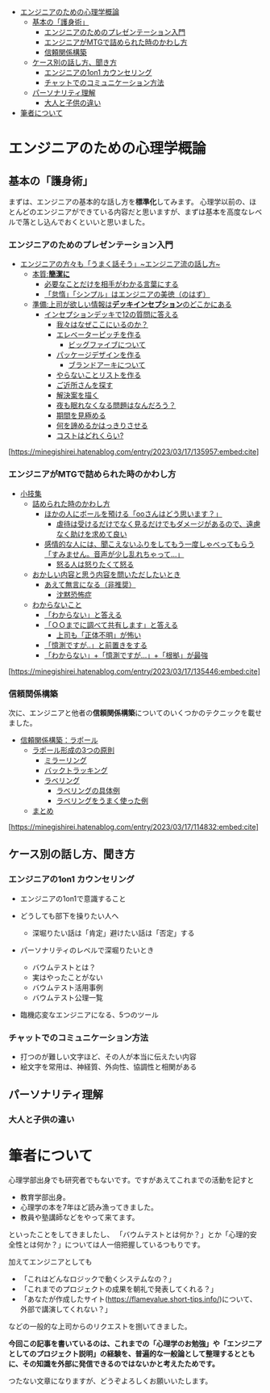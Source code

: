 

- [エンジニアのための心理学概論](#エンジニアのための心理学概論)
  - [基本の「護身術」](#基本の護身術)
    - [エンジニアのためのプレゼンテーション入門](#エンジニアのためのプレゼンテーション入門)
    - [エンジニアがMTGで詰められた時のかわし方](#エンジニアがmtgで詰められた時のかわし方)
    - [信頼関係構築](#信頼関係構築)
  - [ケース別の話し方、聞き方](#ケース別の話し方聞き方)
    - [エンジニアの1on1 カウンセリング](#エンジニアの1on1-カウンセリング)
    - [チャットでのコミュニケーション方法](#チャットでのコミュニケーション方法)
  - [パーソナリティ理解](#パーソナリティ理解)
    - [大人と子供の違い](#大人と子供の違い)
- [筆者について](#筆者について)

# エンジニアのための心理学概論

## 基本の「護身術」

まずは、エンジニアの基本的な話し方を**標準化**してみます。
心理学以前の、ほとんどのエンジニアができている内容だと思いますが、まずは基本を高度なレベルで落とし込んでおくといいと思いました。


### エンジニアのためのプレゼンテーション入門


- [エンジニアの方々も「うまく話そう」~エンジニア流の話し方~](https://minegishirei.hatenablog.com/entry/2023/03/17/135957#エンジニアの方々もうまく話そうエンジニア流の話し方)
  - [本質:**簡潔に**](https://minegishirei.hatenablog.com/entry/2023/03/17/135957#本質簡潔に)
    - [必要なことだけを相手がわかる言葉にする](https://minegishirei.hatenablog.com/entry/2023/03/17/135957#必要なことだけを相手がわかる言葉にする)
    - [「怠惰」「シンプル」はエンジニアの美徳（のはず）](https://minegishirei.hatenablog.com/entry/2023/03/17/135957#怠惰シンプルはエンジニアの美徳のはず)
  - [準備:上司が欲しい情報は**デッキインセプション**のどこかにある](https://minegishirei.hatenablog.com/entry/2023/03/17/135957#準備上司が欲しい情報はデッキインセプションのどこかにある)
    - [インセプションデッキで12の質問に答える](https://minegishirei.hatenablog.com/entry/2023/03/17/135957#インセプションデッキで12の質問に答える)
      - [我々はなぜここにいるのか？](https://minegishirei.hatenablog.com/entry/2023/03/17/135957#我々はなぜここにいるのか)
      - [エレベーターピッチを作る](https://minegishirei.hatenablog.com/entry/2023/03/17/135957#エレベーターピッチを作る)
        - [ビッグファイブについて](https://minegishirei.hatenablog.com/entry/2023/03/17/135957#ビッグファイブについて)
      - [パッケージデザインを作る](https://minegishirei.hatenablog.com/entry/2023/03/17/135957#パッケージデザインを作る)
        - [ブランドアーキについて](https://minegishirei.hatenablog.com/entry/2023/03/17/135957#ブランドアーキについて)
      - [やらないことリストを作る](https://minegishirei.hatenablog.com/entry/2023/03/17/135957#やらないことリストを作る)
      - [ご近所さんを探す](https://minegishirei.hatenablog.com/entry/2023/03/17/135957#ご近所さんを探す)
      - [解決案を描く](https://minegishirei.hatenablog.com/entry/2023/03/17/135957#解決案を描く)
      - [夜も眠れなくなる問題はなんだろう？](https://minegishirei.hatenablog.com/entry/2023/03/17/135957#夜も眠れなくなる問題はなんだろう)
      - [期間を見極める](https://minegishirei.hatenablog.com/entry/2023/03/17/135957#期間を見極める)
      - [何を諦めるかはっきりさせる](https://minegishirei.hatenablog.com/entry/2023/03/17/135957#何を諦めるかはっきりさせる)
      - [コストはどれくらい?](https://minegishirei.hatenablog.com/entry/2023/03/17/135957#コストはどれくらい)

[https://minegishirei.hatenablog.com/entry/2023/03/17/135957:embed:cite]


### エンジニアがMTGで詰められた時のかわし方

- [小技集](#小技集)
  - [詰められた時のかわし方](#詰められた時のかわし方)
    - [ほかの人にボールを預ける「ooさんはどう思います？」](#ほかの人にボールを預けるooさんはどう思います)
      - [虐待は受けるだけでなく見るだけでもダメージがあるので、遠慮なく助けを求めて良い](#虐待は受けるだけでなく見るだけでもダメージがあるので遠慮なく助けを求めて良い)
    - [感情的な人には、聞こえないふりをしてもう一度しゃべってもらう「すみません。音声が少し乱れちゃって...」](#感情的な人には聞こえないふりをしてもう一度しゃべってもらうすみません音声が少し乱れちゃって)
      - [怒る人は怒りたくて怒る](#怒る人は怒りたくて怒る)
  - [おかしい内容と思う内容を問いただしたいとき](#おかしい内容と思う内容を問いただしたいとき)
    - [あえて無言になる（非推奨）](#あえて無言になる非推奨)
        - [沈黙恐怖症](#沈黙恐怖症)
  - [わからないこと](#わからないこと)
    - [「わからない」と答える](#わからないと答える)
    - [「ＯＯまでに調べて共有します」と答える](#ｏｏまでに調べて共有しますと答える)
      - [上司も「正体不明」が怖い](#上司も正体不明が怖い)
    - [「憶測ですが..」と前置きをする](#憶測ですがと前置きをする)
    - [「わからない」+「憶測ですが...」+「根拠」が最強](#わからない憶測ですが根拠が最強)


[https://minegishirei.hatenablog.com/entry/2023/03/17/135446:embed:cite]


### 信頼関係構築

次に、エンジニアと他者の**信頼関係構築**についてのいくつかのテクニックを載せました。


- [信頼関係構築：ラポール](https://minegishirei.hatenablog.com/entry/2023/03/17/114832#信頼関係構築ラポール)
  - [ラポール形成の3つの原則](https://minegishirei.hatenablog.com/entry/2023/03/17/114832#ラポール形成の3つの原則)
    - [ミラーリング](https://minegishirei.hatenablog.com/entry/2023/03/17/114832#ミラーリング)
    - [バックトラッキング](https://minegishirei.hatenablog.com/entry/2023/03/17/114832#バックトラッキング)
    - [ラベリング](https://minegishirei.hatenablog.com/entry/2023/03/17/114832#ラベリング)
      - [ラベリングの具体例](https://minegishirei.hatenablog.com/entry/2023/03/17/114832#ラベリングの具体例)
      - [ラベリングをうまく使った例](https://minegishirei.hatenablog.com/entry/2023/03/17/114832#ラベリングをうまく使った例)
  - [まとめ](https://minegishirei.hatenablog.com/entry/2023/03/17/114832#まとめ)

[https://minegishirei.hatenablog.com/entry/2023/03/17/114832:embed:cite]




## ケース別の話し方、聞き方

### エンジニアの1on1 カウンセリング

- エンジニアの1on1で意識すること
- どうしても部下を操りたい人へ
  - 深堀りたい話は「肯定」避けたい話は「否定」する

- パーソナリティのレベルで深堀りたいとき
  - バウムテストとは？
  - 実はやったことがない
  - バウムテスト活用事例
  - バウムテスト公理一覧

- 臨機応変なエンジニアになる、5つのツール

### チャットでのコミュニケーション方法

- 打つのが難しい文字ほど、その人が本当に伝えたい内容
- 絵文字を常用は、神経質、外向性、協調性と相関がある




## パーソナリティ理解

### 大人と子供の違い





# 筆者について

心理学部出身でも研究者でもないです。ですがあえてこれまでの活動を記すと

- 教育学部出身。
- 心理学の本を7年ほど読み漁ってきました。
- 教員や塾講師などをやって来てます。

といったことをしてきましたし、
「バウムテストとは何か？」とか「心理的安全性とは何か？」については人一倍把握しているつもりです。

加えてエンジニアとしても

- 「これはどんなロジックで動くシステムなの？」
- 「これまでのプロジェクトの成果を朝礼で発表してくれる？」
- 「あなたが作成したサイト(https://flamevalue.short-tips.info/)について、外部で講演してくれない？」

などの一般的な上司からのリクエストを捌いてきました。

**今回この記事を書いているのは、これまでの「心理学のお勉強」や「エンジニアとしてのプロジェクト説明」の経験を、普遍的な一般論として整理するとともに、その知識を外部に発信できるのではないかと考えたためです。**

つたない文章になりますが、どうぞよろしくお願いいたします。





















